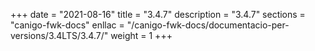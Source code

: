 +++
date        = "2021-08-16"
title       = "3.4.7"
description = "3.4.7"
sections    = "canigo-fwk-docs"
enllac		= "/canigo-fwk-docs/documentacio-per-versions/3.4LTS/3.4.7/"
weight		= 1
+++
